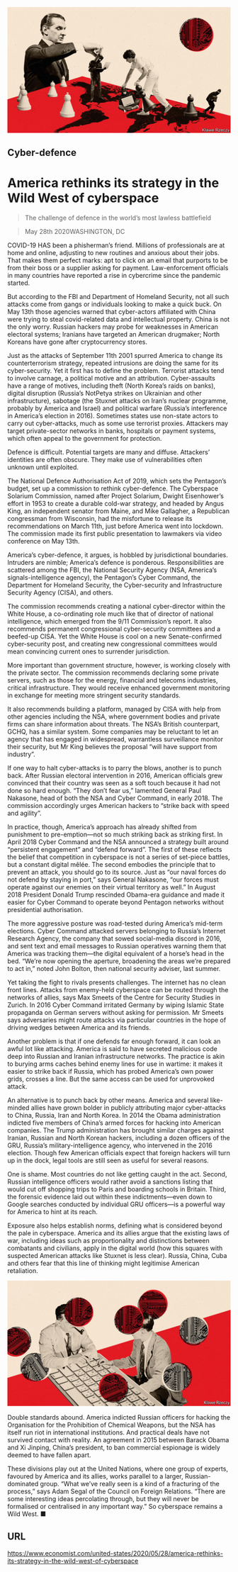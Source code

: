 ![](./images/20200530_USD001_0.jpg)

## Cyber-defence

# America rethinks its strategy in the Wild West of cyberspace

> The challenge of defence in the world’s most lawless battlefield

> May 28th 2020WASHINGTON, DC

COVID-19 HAS been a phisherman’s friend. Millions of professionals are at home and online, adjusting to new routines and anxious about their jobs. That makes them perfect marks: apt to click on an email that purports to be from their boss or a supplier asking for payment. Law-enforcement officials in many countries have reported a rise in cybercrime since the pandemic started.

But according to the FBI and Department of Homeland Security, not all such attacks come from gangs or individuals looking to make a quick buck. On May 13th those agencies warned that cyber-actors affiliated with China were trying to steal covid-related data and intellectual property. China is not the only worry. Russian hackers may probe for weaknesses in American electoral systems; Iranians have targeted an American drugmaker; North Koreans have gone after cryptocurrency stores.

Just as the attacks of September 11th 2001 spurred America to change its counterterrorism strategy, repeated intrusions are doing the same for its cyber-security. Yet it first has to define the problem. Terrorist attacks tend to involve carnage, a political motive and an attribution. Cyber-assaults have a range of motives, including theft (North Korea’s raids on banks), digital disruption (Russia’s NotPetya strikes on Ukrainian and other infrastructure), sabotage (the Stuxnet attacks on Iran’s nuclear programme, probably by America and Israel) and political warfare (Russia’s interference in America’s election in 2016). Sometimes states use non-state actors to carry out cyber-attacks, much as some use terrorist proxies. Attackers may target private-sector networks in banks, hospitals or payment systems, which often appeal to the government for protection.

Defence is difficult. Potential targets are many and diffuse. Attackers’ identities are often obscure. They make use of vulnerabilities often unknown until exploited.

The National Defence Authorisation Act of 2019, which sets the Pentagon’s budget, set up a commission to rethink cyber-defence. The Cyberspace Solarium Commission, named after Project Solarium, Dwight Eisenhower’s effort in 1953 to create a durable cold-war strategy, and headed by Angus King, an independent senator from Maine, and Mike Gallagher, a Republican congressman from Wisconsin, had the misfortune to release its recommendations on March 11th, just before America went into lockdown. The commission made its first public presentation to lawmakers via video conference on May 13th.

America’s cyber-defence, it argues, is hobbled by jurisdictional boundaries. Intruders are nimble; America’s defence is ponderous. Responsibilities are scattered among the FBI, the National Security Agency (NSA, America’s signals-intelligence agency), the Pentagon’s Cyber Command, the Department for Homeland Security, the Cyber-security and Infrastructure Security Agency (CISA), and others.

The commission recommends creating a national cyber-director within the White House, a co-ordinating role much like that of director of national intelligence, which emerged from the 9/11 Commission’s report. It also recommends permanent congressional cyber-security committees and a beefed-up CISA. Yet the White House is cool on a new Senate-confirmed cyber-security post, and creating new congressional committees would mean convincing current ones to surrender jurisdiction.

More important than government structure, however, is working closely with the private sector. The commission recommends declaring some private servers, such as those for the energy, financial and telecoms industries, critical infrastructure. They would receive enhanced government monitoring in exchange for meeting more stringent security standards.

It also recommends building a platform, managed by CISA with help from other agencies including the NSA, where government bodies and private firms can share information about threats. The NSA’s British counterpart, GCHQ, has a similar system. Some companies may be reluctant to let an agency that has engaged in widespread, warrantless surveillance monitor their security, but Mr King believes the proposal “will have support from industry”.

If one way to halt cyber-attacks is to parry the blows, another is to punch back. After Russian electoral intervention in 2016, American officials grew convinced that their country was seen as a soft touch because it had not done so hard enough. “They don’t fear us,” lamented General Paul Nakasone, head of both the NSA and Cyber Command, in early 2018. The commission accordingly urges American hackers to “strike back with speed and agility”.

In practice, though, America’s approach has already shifted from punishment to pre-emption—not so much striking back as striking first. In April 2018 Cyber Command and the NSA announced a strategy built around “persistent engagement” and “defend forward”. The first of these reflects the belief that competition in cyberspace is not a series of set-piece battles, but a constant digital mêlée. The second embodies the principle that to prevent an attack, you should go to its source. Just as “our naval forces do not defend by staying in port,” says General Nakasone, “our forces must operate against our enemies on their virtual territory as well.” In August 2018 President Donald Trump rescinded Obama-era guidance and made it easier for Cyber Command to operate beyond Pentagon networks without presidential authorisation.

The more aggressive posture was road-tested during America’s mid-term elections. Cyber Command attacked servers belonging to Russia’s Internet Research Agency, the company that sowed social-media discord in 2016, and sent text and email messages to Russian operatives warning them that America was tracking them—the digital equivalent of a horse’s head in the bed. “We’re now opening the aperture, broadening the areas we’re prepared to act in,” noted John Bolton, then national security adviser, last summer.

Yet taking the fight to rivals presents challenges. The internet has no clean front lines. Attacks from enemy-held cyberspace can be routed through the networks of allies, says Max Smeets of the Centre for Security Studies in Zurich. In 2016 Cyber Command irritated Germany by wiping Islamic State propaganda on German servers without asking for permission. Mr Smeets says adversaries might route attacks via particular countries in the hope of driving wedges between America and its friends.

Another problem is that if one defends far enough forward, it can look an awful lot like attacking. America is said to have secreted malicious code deep into Russian and Iranian infrastructure networks. The practice is akin to burying arms caches behind enemy lines for use in wartime: it makes it easier to strike back if Russia, which has probed America’s own power grids, crosses a line. But the same access can be used for unprovoked attack.

An alternative is to punch back by other means. America and several like-minded allies have grown bolder in publicly attributing major cyber-attacks to China, Russia, Iran and North Korea. In 2014 the Obama administration indicted five members of China’s armed forces for hacking into American companies. The Trump administration has brought similar charges against Iranian, Russian and North Korean hackers, including a dozen officers of the GRU, Russia’s military-intelligence agency, who intervened in the 2016 election. Though few American officials expect that foreign hackers will turn up in the dock, legal tools are still seen as useful for several reasons.

One is shame. Most countries do not like getting caught in the act. Second, Russian intelligence officers would rather avoid a sanctions listing that would cut off shopping trips to Paris and boarding schools in Britain. Third, the forensic evidence laid out within these indictments—even down to Google searches conducted by individual GRU officers—is a powerful way for America to hint at its reach.

Exposure also helps establish norms, defining what is considered beyond the pale in cyberspace. America and its allies argue that the existing laws of war, including ideas such as proportionality and distinctions between combatants and civilians, apply in the digital world (how this squares with suspected American attacks like Stuxnet is less clear). Russia, China, Cuba and others fear that this line of thinking might legitimise American retaliation.



![](./images/20200530_USD002_0.jpg)

Double standards abound. America indicted Russian officers for hacking the Organisation for the Prohibition of Chemical Weapons, but the NSA has itself run riot in international institutions. And practical deals have not survived contact with reality. An agreement in 2015 between Barack Obama and Xi Jinping, China’s president, to ban commercial espionage is widely deemed to have fallen apart.

These divisions play out at the United Nations, where one group of experts, favoured by America and its allies, works parallel to a larger, Russian-dominated group. “What we’ve really seen is a kind of a fracturing of the process,” says Adam Segal of the Council on Foreign Relations. “There are some interesting ideas percolating through, but they will never be formalised or centralised in any important way.” So cyberspace remains a Wild West. ■

## URL

https://www.economist.com/united-states/2020/05/28/america-rethinks-its-strategy-in-the-wild-west-of-cyberspace
